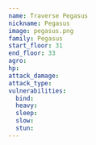 ```yaml
---
name: Traverse Pegasus
nickname: Pegasus
image: pegasus.png
family: Pegasus
start_floor: 31
end_floor: 33
agro: 
hp: 
attack_damage: 
attack_type: 
vulnerabilities:
  bind: 
  heavy: 
  sleep: 
  slow: 
  stun: 
---
```

